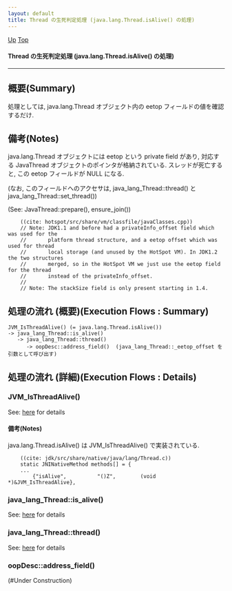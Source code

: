 ```yaml
---
layout: default
title: Thread の生死判定処理 (java.lang.Thread.isAlive() の処理)  
---
```

[Up](no1IkYYOWe.html) [Top](../index.html)

#### Thread の生死判定処理 (java.lang.Thread.isAlive() の処理)  

--- 
## 概要(Summary)
処理としては, java.lang.Thread オブジェクト内の eetop フィールドの値を確認するだけ.

## 備考(Notes)
java.lang.Thread オブジェクトには eetop という private field があり, 対応する JavaThread オブジェクトのポインタが格納されている.
スレッドが死亡すると, この eetop フィールドが NULL になる.

(なお, このフィールドへのアクセサは, java_lang_Thread::thread() と java_lang_Thread::set_thread())

(See: JavaThread::prepare(), ensure_join())


```
    ((cite: hotspot/src/share/vm/classfile/javaClasses.cpp))
    // Note: JDK1.1 and before had a privateInfo_offset field which was used for the
    //       platform thread structure, and a eetop offset which was used for thread
    //       local storage (and unused by the HotSpot VM). In JDK1.2 the two structures
    //       merged, so in the HotSpot VM we just use the eetop field for the thread
    //       instead of the privateInfo_offset.
    //
    // Note: The stackSize field is only present starting in 1.4.
```


## 処理の流れ (概要)(Execution Flows : Summary)
```
JVM_IsThreadAlive() (= java.lang.Thread.isAlive())
-> java_lang_Thread::is_alive()
   -> java_lang_Thread::thread()
      -> oopDesc::address_field()  (java_lang_Thread::_eetop_offset を引数として呼び出す)
```

## 処理の流れ (詳細)(Execution Flows : Details)
### JVM_IsThreadAlive()
See: [here](no2114L41.html) for details
#### 備考(Notes)
java.lang.Thread.isAlive() は JVM_IsThreadAlive() で実装されている.


```
    ((cite: jdk/src/share/native/java/lang/Thread.c))
    static JNINativeMethod methods[] = {
    ...
        {"isAlive",          "()Z",        (void *)&JVM_IsThreadAlive},
```


### java_lang_Thread::is_alive()
See: [here](no21149BF.html) for details
### java_lang_Thread::thread()
See: [here](no2114KML.html) for details
### oopDesc::address_field()
(#Under Construction)







